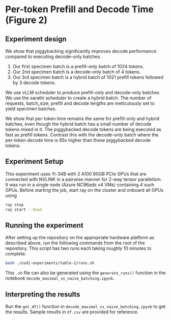 # Per-token Prefill and Decode Time (Figure 2)

## Experiment design

We show that piggybacking significantly improves decode performance compared to executing decode-only batches.

1. Our first specimen batch is a prefill-only batch of 1024 tokens.
2. Our 2nd specimen batch is a decode-only batch of 4 tokens.
3. Our 3rd specimen batch is a hybrid batch of 1021 prefill tokens followed by 3 decode tokens.

We use vLLM scheduler to produce prefill-only and decode-only batches. We use the sarathi scheduler to create
a hybrid batch. The number of requests, batch_size, prefill and decode lengths are meticulously set to yield specimen batches.

We show that per-token time remains the same for prefill-only and hybrid batches, even though the hybrid batch has a small number of decode tokens mixed in it. The piggybacked decode tokens are being executed as fast as prefill tokens.
Contrast this with the decode-only batch where the per-token decode time is 85x higher than these piggybacked decode tokens.

## Experiment Setup

This experiment uses Yi-34B with 2 A100 80GB PCIe GPUs that are connected with NVLINK in a pairwise manner for 2-way tensor parallelism. It was run in a single node (Azure NC96ads v4 VMs) containing 4 such GPUs. Before starting the job, start ray on the cluster and onboard all GPUs using

```sh
ray stop
ray start --head
```

## Running the experiment

After setting up the repository on the appropriate hardware platform as described above, run the following commands from the root of the repository. This script has two runs each taking roughly 10 minutes to complete.

```sh
bash ./osdi-experiments/table-2/runs.sh
```

This `.sh` file can also be generated using the `generate_runs()` function in the notebook `decode_maximal_vs_naive_batching.ipynb`.

## Interpreting the results

Run the `get_df()` function in  `decode_maximal_vs_naive_batching.ipynb` to get the results. Sample results in `df.csv` are provided for reference.
